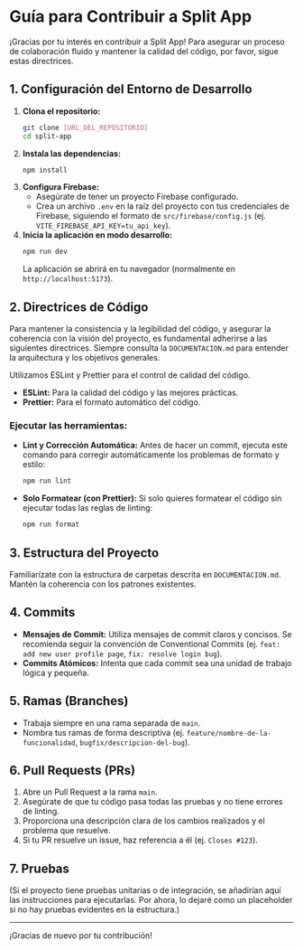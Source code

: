 # Guía para Contribuir a Split App

¡Gracias por tu interés en contribuir a Split App! Para asegurar un proceso de colaboración fluido y mantener la calidad del código, por favor, sigue estas directrices.

## 1. Configuración del Entorno de Desarrollo

1.  **Clona el repositorio:**
    ```bash
    git clone [URL_DEL_REPOSITORIO]
    cd split-app
    ```
2.  **Instala las dependencias:**
    ```bash
    npm install
    ```
3.  **Configura Firebase:**
    *   Asegúrate de tener un proyecto Firebase configurado.
    *   Crea un archivo `.env` en la raíz del proyecto con tus credenciales de Firebase, siguiendo el formato de `src/firebase/config.js` (ej. `VITE_FIREBASE_API_KEY=tu_api_key`).
4.  **Inicia la aplicación en modo desarrollo:**
    ```bash
    npm run dev
    ```
    La aplicación se abrirá en tu navegador (normalmente en `http://localhost:5173`).

## 2. Directrices de Código

Para mantener la consistencia y la legibilidad del código, y asegurar la coherencia con la visión del proyecto, es fundamental adherirse a las siguientes directrices. Siempre consulta la `DOCUMENTACION.md` para entender la arquitectura y los objetivos generales.

Utilizamos ESLint y Prettier para el control de calidad del código.

*   **ESLint:** Para la calidad del código y las mejores prácticas.
*   **Prettier:** Para el formato automático del código.

### Ejecutar las herramientas:

*   **Lint y Corrección Automática:** Antes de hacer un commit, ejecuta este comando para corregir automáticamente los problemas de formato y estilo:
    ```bash
    npm run lint
    ```
*   **Solo Formatear (con Prettier):** Si solo quieres formatear el código sin ejecutar todas las reglas de linting:
    ```bash
    npm run format
    ```

## 3. Estructura del Proyecto

Familiarízate con la estructura de carpetas descrita en `DOCUMENTACION.md`. Mantén la coherencia con los patrones existentes.

## 4. Commits

*   **Mensajes de Commit:** Utiliza mensajes de commit claros y concisos. Se recomienda seguir la convención de Conventional Commits (ej. `feat: add new user profile page`, `fix: resolve login bug`).
*   **Commits Atómicos:** Intenta que cada commit sea una unidad de trabajo lógica y pequeña.

## 5. Ramas (Branches)

*   Trabaja siempre en una rama separada de `main`.
*   Nombra tus ramas de forma descriptiva (ej. `feature/nombre-de-la-funcionalidad`, `bugfix/descripcion-del-bug`).

## 6. Pull Requests (PRs)

1.  Abre un Pull Request a la rama `main`.
2.  Asegúrate de que tu código pasa todas las pruebas y no tiene errores de linting.
3.  Proporciona una descripción clara de los cambios realizados y el problema que resuelve.
4.  Si tu PR resuelve un issue, haz referencia a él (ej. `Closes #123`).

## 7. Pruebas

(Si el proyecto tiene pruebas unitarias o de integración, se añadirían aquí las instrucciones para ejecutarlas. Por ahora, lo dejaré como un placeholder si no hay pruebas evidentes en la estructura.)

---

¡Gracias de nuevo por tu contribución!
